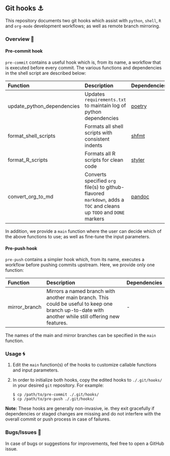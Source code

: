 ## Git hooks :anchor:

This repository documents two git hooks which assist with `python`, `shell`, `R` and `org-mode` development workflows; as well as remote branch mirroring.

### Overview :book:

#### Pre-commit hook

`pre-commit` contains a useful hook which is, from its name, a workflow that is executed before every commit. The various functions and dependencies in the shell script are described below:

| Function                   | Description                                                                                                         | Dependencies                                      |
| :-------------             | :-------------                                                                                                      | :-----                                            |
| update_python_dependencies | Updates `requirements.txt` to maintain log of python dependencies                                                   | [poetry](https://github.com/python-poetry/poetry) |
| format_shell_scripts       | Formats all shell scripts with consistent indents                                                                   | [shfmt](https://github.com/mvdan/sh)              |
| format_R_scripts           | Formats all R scripts for clean code                                                                                | [styler](https://github.com/r-lib/styler)         |
| convert_org_to_md          | Converts specified `org` file(s) to github-flavored `markdown`, adds a `TOC` and cleans up `TODO` and `DONE` markers | [pandoc](https://github.com/jgm/pandoc)           |

In addition, we provide a `main` function where the user can decide which of the above functions to use; as well as fine-tune the input parameters.

#### Pre-push hook

`pre-push` contains a simpler hook which, from its name, executes a workflow before pushing commits upstream. Here, we provide only one function:

| Function       | Description                                                                                                                                   | Dependencies                                      |
| :------------- | :-------------                                                                                                                                | :-----                                            |
| mirror_branch  | Mirrors a named branch with another main branch. This could be useful to keep one branch up-to-date with another while still offering new features.  | -                                                 |

The names of the main and mirror branches can be specified in the `main` function.

### Usage :cyclone:

1. Edit the `main` function(s) of the hooks to customize callable functions and input parameters.

2. In order to initialize both hooks, copy the edited hooks to `./.git/hooks/` in your desired `git` repository. For example:

    ```shell
    $ cp /path/to/pre-commit ./.git/hooks/
    $ cp /path/to/pre-push ./.git/hooks/
    ```

**Note:** These hooks are generally non-invasive, ie. they exit gracefully if dependencies or staged changes are missing and do not interfere with the overall commit or push process in case of failures.

### Bugs/Issues :bug:

In case of bugs or suggestions for improvements, feel free to open a GitHub issue.

<!--  LocalWords:  Pre md github ie
 -->
